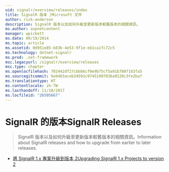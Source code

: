 ```yaml
---
uid: signalr/overview/releases/index
title: SignalR 版本 |Microsoft 文件
author: rick-anderson
description: SignalR 版本以及如何升級至更新版本較舊版本的相關資訊。
ms.author: aspnetcontent
manager: wpickett
ms.date: 09/19/2014
ms.topic: article
ms.assetid: 0d951e85-b83b-4e53-9f1e-eb1ca1fc72c5
ms.technology: dotnet-signalr
ms.prod: .net-framework
msc.legacyurl: /signalr/overview/releases
msc.type: chapter
ms.openlocfilehash: 702442df27cbbb6cf0e9b75cf5a91b7807163fa5
ms.sourcegitcommit: 9a9483aceb34591c97451997036a9120c3fe2baf
ms.translationtype: HT
ms.contentlocale: zh-TW
ms.lasthandoff: 11/10/2017
ms.locfileid: "26505667"
---
```

<a name="signalr-releases"></a><span data-ttu-id="3f538-103">SignalR 的版本</span><span class="sxs-lookup"><span data-stu-id="3f538-103">SignalR Releases</span></span>
====================
> <span data-ttu-id="3f538-104">SignalR 版本以及如何升級至更新版本較舊版本的相關資訊。</span><span class="sxs-lookup"><span data-stu-id="3f538-104">Information about SignalR releases and how to upgrade from earlier to later releases.</span></span>


- [<span data-ttu-id="3f538-105">將 SignalR 1.x 專案升級到版本 2</span><span class="sxs-lookup"><span data-stu-id="3f538-105">Upgrading SignalR 1.x Projects to version 2</span></span>](upgrading-signalr-1x-projects-to-20.md)
